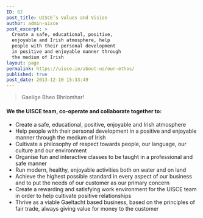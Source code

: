 ```yaml
---
ID: 62
post_title: UISCE’s Values and Vision
author: admin-uisce
post_excerpt: >
  Create a safe, educational, positive,
  enjoyable and Irish atmosphere, help
  people with their personal development
  in positive and enjoyable manner through
  the medium of Irish
layout: page
permalink: https://uisce.ie/about-us/our-ethos/
published: true
post_date: 2013-12-10 15:33:49
---
```


<blockquote>Gaeilge Bheo Bhríomhar!</blockquote>
<h4>We the UISCE team, co-operate and collaborate together to:</h4>
<ul>
 	<li>Create a safe, educational, positive, enjoyable and Irish atmosphere</li>
 	<li>Help people with their personal development in a positive and enjoyable manner through the medium of Irish</li>
 	<li>Cultivate a philosophy of respect towards people, our language, our culture and our environment</li>
 	<li>Organise fun and interactive classes to be taught in a professional and safe manner</li>
 	<li>Run modern, healthy, enjoyable activities both on water and on land</li>
 	<li>Achieve the highest possible standard in every aspect of our business and to put the needs of our customer as our primary concern</li>
 	<li>Create a rewarding and satisfying work environment for the UISCE team in order to help cultivate positive relationships</li>
 	<li>Thrive as a viable Gaeltacht based business, based on the principles of fair trade, always giving value for money to the customer</li>
</ul>